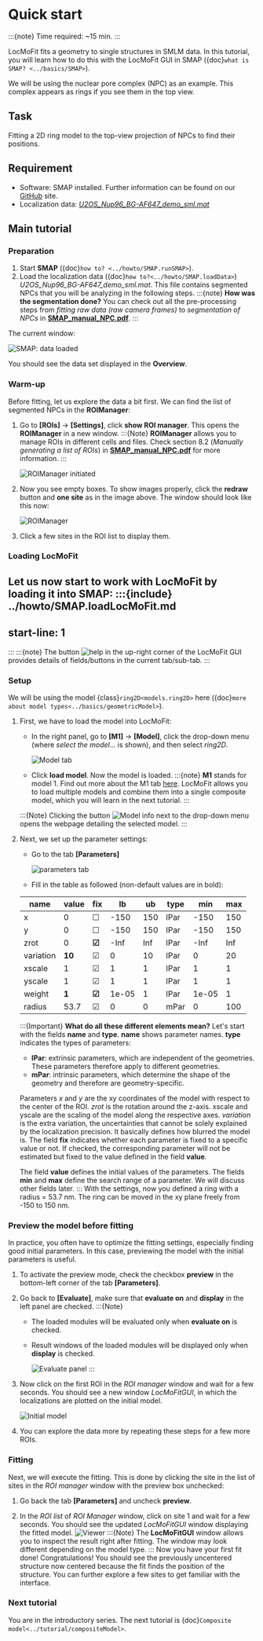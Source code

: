 # Quick start

:::{note}
Time required: ~15 min.
:::

LocMoFit fits a geometry to single structures in SMLM data. In this tutorial, you will learn how to do this with the LocMoFit GUI in SMAP ({doc}`what is SMAP? <../basics/SMAP>`).

We will be using the nuclear pore complex (NPC) as an example. This complex appears as rings if you see them in the top view.

## Task
Fitting a 2D ring model to the top-view projection of NPCs to find their positions.

## Requirement
* Software: SMAP installed. Further information can be found on our [GitHub](https://github.com/jries/SMAP/) site.
* Localization data: _[U2OS_Nup96_BG-AF647_demo_sml.mat](https://www.embl.de/download/ries/LocMoFit/)_

## Main tutorial

### Preparation
1. Start **SMAP** ({doc}`how to? <../howto/SMAP.runSMAP>`).
2. Load the localization data ({doc}`how to?<../howto/SMAP.loadData>`) _U2OS_Nup96_BG-AF647_demo_sml.mat_. This file contains segmented NPCs that you will be analyzing in the following steps.
:::{note}
**How was the segmentation done?** You can check out all the pre-processing steps from _fitting raw data (raw camera frames)_ to _segmentation of NPCs_ in [**SMAP_manual_NPC.pdf**](https://www.embl.de/download/ries/Documentation/SMAP_manual_NPC.pdf).
:::

The current window:

![SMAP: data loaded](../images/SMAP_dataLoaded.png)

You should see the data set displayed in the **Overview**.

### Warm-up
Before fitting, let us explore the data a bit first. We can find the list of segmented NPCs in the **ROIManager**:
1. Go to **[ROIs]** -> **[Settings]**, click **show ROI manager**. This opens the **ROIManager** in a new window.
	:::{Note}
	**ROIManager** allows you to manage ROIs in different cells and files. Check section 8.2 (_Manually generating a list of ROIs_) in [**SMAP_manual_NPC.pdf**](https://www.embl.de/download/ries/Documentation/SMAP_UserGuide.pdf) for more information.
	:::
	
	![ROIManager initiated](../images/viewer_init.png)

2.	Now you see empty boxes. To show images properly, click the **redraw** button and **one site** as in the image above. The window should look like this now:
	
	![ROIManager](../images/ROIManager_overview.png)
	
3. Click a few sites in the ROI list to display them.

### Loading LocMoFit
Let us now start to work with LocMoFit by loading it into SMAP:
:::{include} ../howto/SMAP.loadLocMoFit.md
---
start-line: 1
---
:::
:::{note}
The button ![help](../images/button_help.png) in the up-right corner of the LocMoFit GUI provides details of fields/buttons in the current tab/sub-tab.
:::

### Setup
We will be using the model {class}`ring2D<models.ring2D>` here ({doc}`more about model types<../basics/geometricModel>`).
1. First, we have to load the model into LocMoFit:
	* In the right panel, go to **[M1]** -> **[Model]**, click the drop-down menu (where _select the model..._ is shown), and then select _ring2D_.
	
		![Model tab](../images/modelTab_default.png)
   
	* Click **load model**. Now the model is loaded.
	:::{note}
	**M1** stands for model 1. Find out more about the M1 tab [here](../basics/GUIOverview.html#tab-m1-model-1). LocMoFit allows you to load multiple models and combine them into a single composite model, which you will learn in the next tutorial.
	:::
	
	:::{Note}
	Clicking the button ![Model info](../images/button_info.png) next to the drop-down menu opens the webpage detailing the selected model.
	:::
	
2. Next, we set up the parameter settings:
	* Go to the tab **[Parameters]**

		![parameters tab](../images/parameters_modelLoaded.png)

	* Fill in the table as followed (non-default values are in bold):
	
	| name | value | fix | lb | ub | type | min | max |
	| --- | --- | --- | --- | --- | --- | --- | --- |
	| x         | 0 | ☐ | -150 | 150 | lPar | -150 | 150 |
	| y         | 0 | ☐ | -150 | 150 | lPar | -150 | 150 |
	| zrot      | 0 | **☑** | -Inf | Inf | lPar | -Inf | Inf |
	| variation | **10** | ☑ | 0 | 10 | lPar | 0 | 20 |
	| xscale    | 1 | ☑ | 1 | 1 | lPar | 1 | 1 |
	| yscale    | 1 | ☑ | 1 | 1 | lPar | 1 | 1 |
	| weight    | **1** | **☑** | 1e-05 | 1 | lPar | 1e-05 | 1 |
	| radius    | 53.7 | ☑ | 0 | 0 | mPar | 0 | 100 |
	
	:::{Important}
	**What do all these different elements mean?** Let's start with the fields **name** and **type**. **name** shows parameter names. **type** indicates the types of parameters:
	
	* **lPar**: extrinsic parameters, which are independent of the geometries. These parameters therefore apply to different geometries.
	* **mPar**: intrinsic parameters, which determine the shape of the geometry and therefore are geometry-specific.
	
	Parameters _x_ and _y_ are the xy coordinates of the model with respect to the center of the ROI. _zrot_ is the rotation around the z-axis. xscale and yscale are the scaling of the model along the respective axes. _variation_ is the extra variation, the uncertainties that cannot be solely explained by the localization precision. It basically defines how blurred the model is.
	The field **fix** indicates whether each parameter is fixed to a specific value or not. If checked, the corresponding parameter will not be estimated but fixed to the value defined in the field **value**.
	
	The field **value** defines the initial values of the parameters. The fields **min** and **max** define the search range of a parameter. We will discuss other fields later.
	:::
	With the settings, now you defined a ring with a radius = 53.7 nm. The ring can be moved in the xy plane freely from -150 to 150 nm.

### Preview the model before fitting
In practice, you often have to optimize the fitting settings, especially finding good initial parameters. In this case, previewing the model with the initial parameters is useful.

1. To activate the preview mode, check the checkbox **preview** in the bottom-left corner of the tab **[Parameters]**.

2. Go back to **[Evaluate]**, make sure that **evaluate on** and **display** in the left panel are checked.
	:::{Note}
	* The loaded modules will be evaluated only when **evaluate on** is checked.
	* Result windows of the loaded modules will be displayed only when **display** is checked.
	
		![Evaluate panel](../images/evaluate_lowerLeft.png)
	:::

3. Now click on the first ROI in the _ROI manager_ window and wait for a few seconds. You should see a new window _LocMoFitGUI_, in which the localizations are plotted on the initial model.

	![Initial model](../images/viewer_quickstart_preview.png)

4. You can explore the data more by repeating these steps for a few more ROIs.

### Fitting
Next, we will execute the fitting. This is done by clicking the site in the list of sites in the _ROI manager_ window with the preview box unchecked:

1. Go back the tab **[Parameters]** and uncheck **preview**.
	
2. In the _ROI list_ of _ROI Manager_ window, click on site 1 and wait for a few seconds. You should see the updated _LocMoFitGUI_ window displaying the fitted model.
	![Viewer](../images/viewer_quickstart.png)
	:::{Note}
	The **LocMoFitGUI** window allows you to inspect the result right after fitting. The window may look different depending on the model type.
	:::
Now you have your first fit done! Congratulations! You should see the previously uncentered structure now centered because the fit finds the position of the structure. You can further explore a few sites to get familiar with the interface.

### Next tutorial
You are in the introductory series. The next tutorial is {doc}`Composite model<../tutorial/compositeModel>`.
